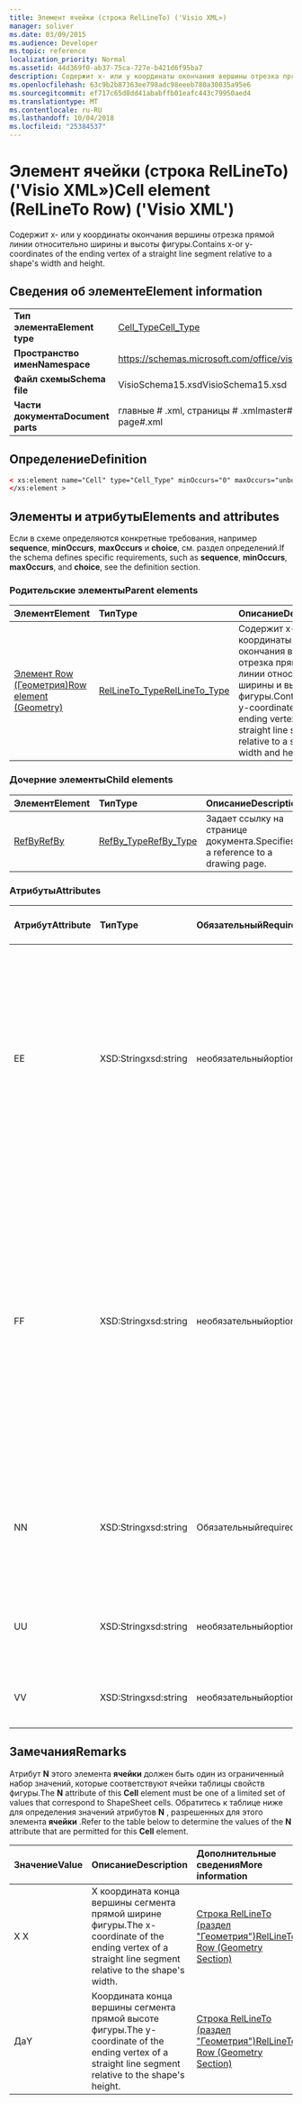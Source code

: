 ```yaml
---
title: Элемент ячейки (строка RelLineTo) ('Visio XML»)
manager: soliver
ms.date: 03/09/2015
ms.audience: Developer
ms.topic: reference
localization_priority: Normal
ms.assetid: 44d369f0-ab37-75ca-727e-b421d6f95ba7
description: Содержит x- или y координаты окончания вершины отрезка прямой линии относительно ширины и высоты фигуры.
ms.openlocfilehash: 63c9b2b87363ee798adc98eeeb780a30035a95e6
ms.sourcegitcommit: ef717c65d8dd41ababffb01eafc443c79950aed4
ms.translationtype: MT
ms.contentlocale: ru-RU
ms.lasthandoff: 10/04/2018
ms.locfileid: "25384537"
---
```

# <a name="cell-element-rellineto-row-visio-xml"></a><span data-ttu-id="6d042-103">Элемент ячейки (строка RelLineTo) ('Visio XML»)</span><span class="sxs-lookup"><span data-stu-id="6d042-103">Cell element (RelLineTo Row) ('Visio XML')</span></span>

<span data-ttu-id="6d042-104">Содержит x- или y координаты окончания вершины отрезка прямой линии относительно ширины и высоты фигуры.</span><span class="sxs-lookup"><span data-stu-id="6d042-104">Contains x-or y-coordinates of the ending vertex of a straight line segment relative to a shape's width and height.</span></span>
  
## <a name="element-information"></a><span data-ttu-id="6d042-105">Сведения об элементе</span><span class="sxs-lookup"><span data-stu-id="6d042-105">Element information</span></span>

|||
|:-----|:-----|
|<span data-ttu-id="6d042-106">**Тип элемента**</span><span class="sxs-lookup"><span data-stu-id="6d042-106">**Element type**</span></span> <br/> |[<span data-ttu-id="6d042-107">Cell_Type</span><span class="sxs-lookup"><span data-stu-id="6d042-107">Cell_Type</span></span>](cell_type-complextypevisio-xml.md) <br/> |
|<span data-ttu-id="6d042-108">**Пространство имен**</span><span class="sxs-lookup"><span data-stu-id="6d042-108">**Namespace**</span></span> <br/> |https://schemas.microsoft.com/office/visio/2012/main  <br/> |
|<span data-ttu-id="6d042-109">**Файл схемы**</span><span class="sxs-lookup"><span data-stu-id="6d042-109">**Schema file**</span></span> <br/> |<span data-ttu-id="6d042-110">VisioSchema15.xsd</span><span class="sxs-lookup"><span data-stu-id="6d042-110">VisioSchema15.xsd</span></span>  <br/> |
|<span data-ttu-id="6d042-111">**Части документа**</span><span class="sxs-lookup"><span data-stu-id="6d042-111">**Document parts**</span></span> <br/> |<span data-ttu-id="6d042-112">главные # .xml, страницы # .xml</span><span class="sxs-lookup"><span data-stu-id="6d042-112">master#.xml, page#.xml</span></span>  <br/> |
   
## <a name="definition"></a><span data-ttu-id="6d042-113">Определение</span><span class="sxs-lookup"><span data-stu-id="6d042-113">Definition</span></span>

```XML
< xs:element name="Cell" type="Cell_Type" minOccurs="0" maxOccurs="unbounded" >
</xs:element >
```

## <a name="elements-and-attributes"></a><span data-ttu-id="6d042-114">Элементы и атрибуты</span><span class="sxs-lookup"><span data-stu-id="6d042-114">Elements and attributes</span></span>

<span data-ttu-id="6d042-115">Если в схеме определяются конкретные требования, например **sequence**, **minOccurs**, **maxOccurs** и **choice**, см. раздел определений.</span><span class="sxs-lookup"><span data-stu-id="6d042-115">If the schema defines specific requirements, such as **sequence**, **minOccurs**, **maxOccurs**, and **choice**, see the definition section.</span></span> 
  
### <a name="parent-elements"></a><span data-ttu-id="6d042-116">Родительские элементы</span><span class="sxs-lookup"><span data-stu-id="6d042-116">Parent elements</span></span>

|<span data-ttu-id="6d042-117">**Элемент**</span><span class="sxs-lookup"><span data-stu-id="6d042-117">**Element**</span></span>|<span data-ttu-id="6d042-118">**Тип**</span><span class="sxs-lookup"><span data-stu-id="6d042-118">**Type**</span></span>|<span data-ttu-id="6d042-119">**Описание**</span><span class="sxs-lookup"><span data-stu-id="6d042-119">**Description**</span></span>|
|:-----|:-----|:-----|
|[<span data-ttu-id="6d042-120">Элемент Row (Геометрия)</span><span class="sxs-lookup"><span data-stu-id="6d042-120">Row element (Geometry)</span></span>](row-element-geometry-sectionvisio-xml.md) <br/> |[<span data-ttu-id="6d042-121">RelLineTo_Type</span><span class="sxs-lookup"><span data-stu-id="6d042-121">RelLineTo_Type</span></span>](rellineto_type-complextypevisio-xml.md) <br/> |<span data-ttu-id="6d042-122">Содержит x- или y координаты окончания вершины отрезка прямой линии относительно ширины и высоты фигуры.</span><span class="sxs-lookup"><span data-stu-id="6d042-122">Contains x-or y-coordinates of the ending vertex of a straight line segment relative to a shape's width and height.</span></span>  <br/> |
   
### <a name="child-elements"></a><span data-ttu-id="6d042-123">Дочерние элементы</span><span class="sxs-lookup"><span data-stu-id="6d042-123">Child elements</span></span>

|<span data-ttu-id="6d042-124">**Элемент**</span><span class="sxs-lookup"><span data-stu-id="6d042-124">**Element**</span></span>|<span data-ttu-id="6d042-125">**Тип**</span><span class="sxs-lookup"><span data-stu-id="6d042-125">**Type**</span></span>|<span data-ttu-id="6d042-126">**Описание**</span><span class="sxs-lookup"><span data-stu-id="6d042-126">**Description**</span></span>|
|:-----|:-----|:-----|
|[<span data-ttu-id="6d042-127">RefBy</span><span class="sxs-lookup"><span data-stu-id="6d042-127">RefBy</span></span>](refby-element-cell_type-complextypevisio-xml.md) <br/> |[<span data-ttu-id="6d042-128">RefBy_Type</span><span class="sxs-lookup"><span data-stu-id="6d042-128">RefBy_Type</span></span>](refby_type-complextypevisio-xml.md) <br/> |<span data-ttu-id="6d042-129">Задает ссылку на странице документа.</span><span class="sxs-lookup"><span data-stu-id="6d042-129">Specifies a reference to a drawing page.</span></span>  <br/> |
   
### <a name="attributes"></a><span data-ttu-id="6d042-130">Атрибуты</span><span class="sxs-lookup"><span data-stu-id="6d042-130">Attributes</span></span>

|<span data-ttu-id="6d042-131">**Атрибут**</span><span class="sxs-lookup"><span data-stu-id="6d042-131">**Attribute**</span></span>|<span data-ttu-id="6d042-132">**Тип**</span><span class="sxs-lookup"><span data-stu-id="6d042-132">**Type**</span></span>|<span data-ttu-id="6d042-133">**Обязательный**</span><span class="sxs-lookup"><span data-stu-id="6d042-133">**Required**</span></span>|<span data-ttu-id="6d042-134">**Описание**</span><span class="sxs-lookup"><span data-stu-id="6d042-134">**Description**</span></span>|<span data-ttu-id="6d042-135">**Возможные значения**</span><span class="sxs-lookup"><span data-stu-id="6d042-135">**Possible values**</span></span>|
|:-----|:-----|:-----|:-----|:-----|
|<span data-ttu-id="6d042-136">E</span><span class="sxs-lookup"><span data-stu-id="6d042-136">E</span></span>  <br/> |<span data-ttu-id="6d042-137">XSD:String</span><span class="sxs-lookup"><span data-stu-id="6d042-137">xsd:string</span></span>  <br/> |<span data-ttu-id="6d042-138">необязательный</span><span class="sxs-lookup"><span data-stu-id="6d042-138">optional</span></span>  <br/> |<span data-ttu-id="6d042-139">Указывает, что формулы оценивается как ошибка.</span><span class="sxs-lookup"><span data-stu-id="6d042-139">Indicates that the formula evaluates to an error.</span></span> <span data-ttu-id="6d042-140">Значение **E** является текущим значением (строка сообщения об ошибке); значение атрибута **V** — это последний допустимое значение.</span><span class="sxs-lookup"><span data-stu-id="6d042-140">The value of **E** is the current value (an error message string); the value of the **V** attribute is the last valid value.</span></span>  <br/> |<span data-ttu-id="6d042-141">Строка сообщения об ошибке.</span><span class="sxs-lookup"><span data-stu-id="6d042-141">An error message string.</span></span>  <br/> |
|<span data-ttu-id="6d042-142">F</span><span class="sxs-lookup"><span data-stu-id="6d042-142">F</span></span>  <br/> |<span data-ttu-id="6d042-143">XSD:String</span><span class="sxs-lookup"><span data-stu-id="6d042-143">xsd:string</span></span>  <br/> |<span data-ttu-id="6d042-144">необязательный</span><span class="sxs-lookup"><span data-stu-id="6d042-144">optional</span></span>  <br/> | <span data-ttu-id="6d042-145">Представляет элемент формулы.</span><span class="sxs-lookup"><span data-stu-id="6d042-145">Represents the element's formula.</span></span> <span data-ttu-id="6d042-146">Этот атрибут может содержать один из следующих строк:</span><span class="sxs-lookup"><span data-stu-id="6d042-146">This attribute can contain one of the following strings:</span></span>  <br/>  <span data-ttu-id="6d042-147">(Некоторые формулы) Если формула существует локально</span><span class="sxs-lookup"><span data-stu-id="6d042-147">'(some formula)' if the formula exists locally</span></span>  <br/>  <span data-ttu-id="6d042-148">`No Formula`Если формула локально удален или заблокирован</span><span class="sxs-lookup"><span data-stu-id="6d042-148">`No Formula` if the formula is locally deleted or blocked</span></span>  <br/>  <span data-ttu-id="6d042-149">`Inh`Если наследуется формулу.</span><span class="sxs-lookup"><span data-stu-id="6d042-149">`Inh` if the formula is inherited.</span></span>  <br/> |<span data-ttu-id="6d042-150">Формула.</span><span class="sxs-lookup"><span data-stu-id="6d042-150">A formula.</span></span>  <br/> |
|<span data-ttu-id="6d042-151">N</span><span class="sxs-lookup"><span data-stu-id="6d042-151">N</span></span>  <br/> |<span data-ttu-id="6d042-152">XSD:String</span><span class="sxs-lookup"><span data-stu-id="6d042-152">xsd:string</span></span>  <br/> |<span data-ttu-id="6d042-153">Обязательный</span><span class="sxs-lookup"><span data-stu-id="6d042-153">required</span></span>  <br/> |<span data-ttu-id="6d042-154">Представляет имя ячейки таблицы свойств фигуры.</span><span class="sxs-lookup"><span data-stu-id="6d042-154">Represents the name of the ShapeSheet cell.</span></span>  <br/> |<span data-ttu-id="6d042-155">Имя ячейки таблицы свойств фигуры.</span><span class="sxs-lookup"><span data-stu-id="6d042-155">The name of the ShapeSheet cell.</span></span>  <br/> <span data-ttu-id="6d042-156">В разделе замечания ниже.</span><span class="sxs-lookup"><span data-stu-id="6d042-156">See the Remarks section below.</span></span>  <br/> |
|<span data-ttu-id="6d042-157">U</span><span class="sxs-lookup"><span data-stu-id="6d042-157">U</span></span>  <br/> |<span data-ttu-id="6d042-158">XSD:String</span><span class="sxs-lookup"><span data-stu-id="6d042-158">xsd:string</span></span>  <br/> |<span data-ttu-id="6d042-159">необязательный</span><span class="sxs-lookup"><span data-stu-id="6d042-159">optional</span></span>  <br/> |<span data-ttu-id="6d042-160">Представляет единицы измерения по умолчанию — это список Рассылки.</span><span class="sxs-lookup"><span data-stu-id="6d042-160">Represents a unit of measure The default is DL.</span></span>  <br/> |<span data-ttu-id="6d042-161">Единицы ячейки.</span><span class="sxs-lookup"><span data-stu-id="6d042-161">The units of the cell.</span></span>  <br/> |
|<span data-ttu-id="6d042-162">V</span><span class="sxs-lookup"><span data-stu-id="6d042-162">V</span></span>  <br/> |<span data-ttu-id="6d042-163">XSD:String</span><span class="sxs-lookup"><span data-stu-id="6d042-163">xsd:string</span></span>  <br/> |<span data-ttu-id="6d042-164">необязательный</span><span class="sxs-lookup"><span data-stu-id="6d042-164">optional</span></span>  <br/> |<span data-ttu-id="6d042-165">Представляет значение ячейки.</span><span class="sxs-lookup"><span data-stu-id="6d042-165">Represents the value of the cell.</span></span>  <br/> |<span data-ttu-id="6d042-166">Значение ячейки таблицы свойств фигуры.</span><span class="sxs-lookup"><span data-stu-id="6d042-166">The value of the ShapeSheet cell.</span></span>  <br/> |
   
## <a name="remarks"></a><span data-ttu-id="6d042-167">Замечания</span><span class="sxs-lookup"><span data-stu-id="6d042-167">Remarks</span></span>

<span data-ttu-id="6d042-168">Атрибут **N** этого элемента **ячейки** должен быть один из ограниченный набор значений, которые соответствуют ячейки таблицы свойств фигуры.</span><span class="sxs-lookup"><span data-stu-id="6d042-168">The **N** attribute of this **Cell** element must be one of a limited set of values that correspond to ShapeSheet cells.</span></span> <span data-ttu-id="6d042-169">Обратитесь к таблице ниже для определения значений атрибутов **N** , разрешенных для этого элемента **ячейки** .</span><span class="sxs-lookup"><span data-stu-id="6d042-169">Refer to the table below to determine the values of the **N** attribute that are permitted for this **Cell** element.</span></span> 
  
|<span data-ttu-id="6d042-170">**Значение**</span><span class="sxs-lookup"><span data-stu-id="6d042-170">**Value**</span></span>|<span data-ttu-id="6d042-171">**Описание**</span><span class="sxs-lookup"><span data-stu-id="6d042-171">**Description**</span></span>|<span data-ttu-id="6d042-172">**Дополнительные сведения**</span><span class="sxs-lookup"><span data-stu-id="6d042-172">**More information**</span></span>|
|:-----|:-----|:-----|
|<span data-ttu-id="6d042-173">X </span><span class="sxs-lookup"><span data-stu-id="6d042-173">X</span></span>  <br/> |<span data-ttu-id="6d042-174">X координата конца вершины сегмента прямой ширине фигуры.</span><span class="sxs-lookup"><span data-stu-id="6d042-174">The x-coordinate of the ending vertex of a straight line segment relative to the shape's width.</span></span>  <br/> |[<span data-ttu-id="6d042-175">Строка RelLineTo (раздел "Геометрия")</span><span class="sxs-lookup"><span data-stu-id="6d042-175">RelLineTo Row (Geometry Section)</span></span>](rellineto-row-geometry-section.md) <br/> |
|<span data-ttu-id="6d042-176">Да</span><span class="sxs-lookup"><span data-stu-id="6d042-176">Y</span></span>  <br/> |<span data-ttu-id="6d042-177">Координата конца вершины сегмента прямой высоте фигуры.</span><span class="sxs-lookup"><span data-stu-id="6d042-177">The y-coordinate of the ending vertex of a straight line segment relative to the shape's height.</span></span>  <br/> |[<span data-ttu-id="6d042-178">Строка RelLineTo (раздел "Геометрия")</span><span class="sxs-lookup"><span data-stu-id="6d042-178">RelLineTo Row (Geometry Section)</span></span>](rellineto-row-geometry-section.md) <br/> |
   

